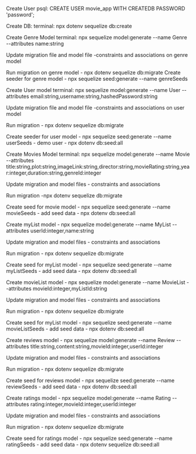 Create User
    psql: CREATE USER movie_app WITH CREATEDB PASSWORD 'password';

Create DB:
    terminal: npx dotenv sequelize db:create

Create Genre Model
    terminal: npx sequelize model:generate --name Genre --attributes name:string

Update migration file and model file
    -constraints and associations on genre model

Run migration on genre model
    - npx dotenv sequelize db:migrate
Create seeder for genre model
    - npx sequelize seed:generate --name genreSeeds

Create User model
    terminal: npx sequelize model:generate --name User --attributes email:string,username:string,hashedPassword:string

Update migration file and model file
    -constraints and associations on user model

Run migration
    - npx dotenv sequelize db:migrate

Create seeder for user model
    - npx sequelize seed:generate --name userSeeds
    - demo user
    - npx dotenv db:seed:all

Create Movies Model
    terminal: npx sequelize model:generate --name Movie --attributes title:string,plot:string,imageLink:string,director:string,movieRating:string,year:integer,duration:string,genreId:integer

Update migration and model files
    - constraints and associations

Run migration
    -npx dotenv sequelize db:migrate

Create seed for movie model
    - npx  sequelize seed:generate --name movieSeeds
    - add seed data
    - npx dotenv db:seed:all

Create myList model
    - npx sequelize model:generate --name MyList --attributes userId:integer,name:string

Update migration and model files
    - constraints and associations

Run migration
    - npx dotenv sequelize db:migrate

Create seed for myList model
    - npx sequelize seed:generate --name myListSeeds
    - add seed data
    - npx dotenv db:seed:all

Create movieList model
    - npx sequelize model:generate --name MovieList --attributes movieId:integer,myListId:string

Update migration and model files
    - constraints and associations

Run migration
    - npx dotenv sequelize db:migrate

Create seed for myList model
    - npx sequelize seed:generate --name movieListSeeds
    - add seed data
    - npx dotenv db:seed:all

Create reviews model
    - npx sequelize model:generate --name Review --attributes title:string,content:string,movieId:integer,userId:integer

Update migration and model files
    - constraints and associations

Run migration
    - npx dotenv sequelize db:migrate

Create seed for reviews model
    - npx sequelize seed:generate --name reviewSeeds
    - add seed data
    - npx dotenv db:seed:all


Create ratings model
    - npx sequelize model:generate --name Rating --attributes rating:integer,movieId:integer,userId:integer

Update migration and model files
    - constraints and associations

Run migration
    - npx dotenv sequelize db:migrate

Create seed for ratings model
    - npx sequelize seed:generate --name ratingSeeds
    - add seed data
    - npx dotenv sequelize db:seed:all
